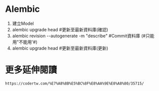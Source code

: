 # Alembic

1. 建立Model
2. alembic upgrade head  #更新至最新資料庫(確認)
3. alembic revision --autogenerate -m "describe"   #Commit資料庫 (#只能用"不能用'#)
4. alembic upgrade head  #更新至最新資料庫(更新)



# 更多延伸閱讀
```
https://codertw.com/%E7%A8%8B%E5%BC%8F%E8%AA%9E%E8%A8%80/35715/
```
